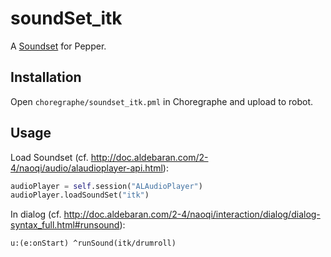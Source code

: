 # soundSet_itk

A [Soundset](http://doc.aldebaran.com/2-4/naoqi/audio/alaudioplayer.html#soundset) for Pepper.

## Installation

Open `choregraphe/soundset_itk.pml` in Choregraphe and upload to robot.

## Usage

Load Soundset (cf. http://doc.aldebaran.com/2-4/naoqi/audio/alaudioplayer-api.html):

```python
audioPlayer = self.session("ALAudioPlayer")
audioPlayer.loadSoundSet("itk")
```

In dialog (cf. http://doc.aldebaran.com/2-4/naoqi/interaction/dialog/dialog-syntax_full.html#runsound):

```
u:(e:onStart) ^runSound(itk/drumroll)
```
